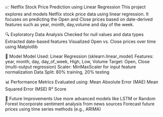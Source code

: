 📈 Netflix Stock Price Prediction using Linear Regression
This project explores and models Netflix stock price data using linear regression. It focuses on predicting the Open and Close prices based on date-derived features such as year, month, day,volume and day of the week.

🔍 Exploratory Data Analysis
Checked for null values and data types
Extracted date-based features
Visualized Open vs. Close prices over time using Matplotlib

🧠 Model
Model Used: Linear Regression (sklearn.linear_model)
Features: year, month, day, day_of_week, High, Low, Volume
Target: Open, Close (multi-output regression)
Scaler: MinMaxScaler for input feature normalization
Data Split: 80% training, 20% testing

📊 Performance Metrics
Evaluated using:
Mean Absolute Error (MAE)
Mean Squared Error (MSE)
R² Score

🚀 Future Improvements
Use more advanced models like LSTM or Random Forest
Incorporate sentiment analysis from news sources
Forecast future prices using time series methods (e.g., ARIMA)

